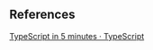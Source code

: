 ## References

[TypeScript in 5 minutes · TypeScript](https://www.typescriptlang.org/docs/handbook/typescript-in-5-minutes.html)
